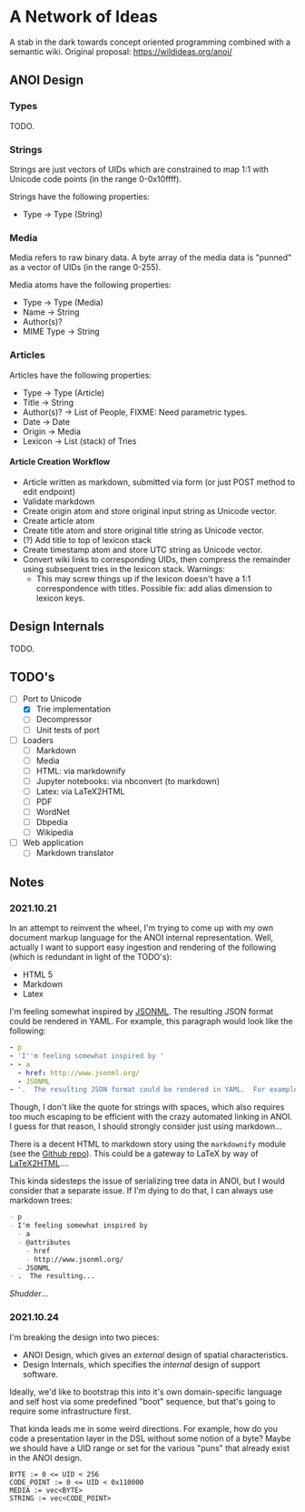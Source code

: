 A Network of Ideas
==================

A stab in the dark towards concept oriented programming combined with a
semantic wiki.  Original proposal: https://wildideas.org/anoi/

ANOI Design
-----------

### Types

TODO.

### Strings

Strings are just vectors of UIDs which are constrained to map 1:1 with Unicode
code points (in the range 0-0x10ffff).

Strings have the following properties:
- Type -> Type (String)

### Media

Media refers to raw binary data.  A byte array of the media data is "punned" as
a vector of UIDs (in the range 0-255).

Media atoms have the following properties:
- Type -> Type (Media)
- Name -> String
- Author(s)?
- MIME Type -> String

### Articles

Articles have the following properties:
- Type -> Type (Article)
- Title -> String
- Author(s)? -> List of People, FIXME: Need parametric types.
- Date -> Date
- Origin -> Media
- Lexicon -> List (stack) of Tries

#### Article Creation Workflow

- Article written as markdown, submitted via form (or just POST method to edit
  endpoint)
- Validate markdown
- Create origin atom and store original input string as Unicode vector.
- Create article atom
- Create title atom and store original title string as Unicode vector.
- (?) Add title to top of lexicon stack
- Create timestamp atom and store UTC string as Unicode vector.
- Convert wiki links to corresponding UIDs, then compress the remainder using
  subsequent tries in the lexicon stack.  Warnings:
  - This may screw things up if the lexicon doesn't have a 1:1 correspondence
    with titles.  Possible fix: add alias dimension to lexicon keys.

Design Internals
----------------

TODO.

TODO's
------
- [ ] Port to Unicode
  - [x] Trie implementation
  - [ ] Decompressor
  - [ ] Unit tests of port
- [ ] Loaders
  - [ ] Markdown
  - [ ] Media
  - [ ] HTML: via markdownify
  - [ ] Jupyter notebooks: via nbconvert (to markdown)
  - [ ] Latex: via LaTeX2HTML
  - [ ] PDF
  - [ ] WordNet
  - [ ] Dbpedia
  - [ ] Wikipedia
- [ ] Web application
  - [ ] Markdown translator

Notes
-----

### 2021.10.21

In an attempt to reinvent the wheel, I'm trying to come up with my own document
markup language for the ANOI internal representation.  Well, actually I want to
support easy ingestion and rendering of the following (which is redundant in
light of the TODO's):

* HTML 5
* Markdown
* Latex

I'm feeling somewhat inspired by [JSONML](http://www.jsonml.org/).  The
resulting JSON format could be rendered in YAML.  For example, this paragraph
would look like the following:

```yaml
- p
- 'I''m feeling somewhat inspired by '
- - a
  - href: http://www.jsonml.org/
  - JSONML
- '.  The resulting JSON format could be rendered in YAML.  For example, this paragraph would look like the following:'
```

Though, I don't like the quote for strings with spaces, which also requires
too much escaping to be efficient with the crazy automated linking in ANOI.  I
guess for that reason, I should strongly consider just using markdown...

There is a decent HTML to markdown story using the `markdownify` module (see
the [Github repo](https://github.com/matthewwithanm/python-markdownify)).  This
could be a gateway to LaTeX by way of
[LaTeX2HTML](https://www.latex2html.org/)....

This kinda sidesteps the issue of serializing tree data in ANOI, but I would
consider that a separate issue.  If I'm dying to do that, I can always use
markdown trees:

```markdown
- p
- I'm feeling somewhat inspired by
  - a
  - @attributes
    - href
    - http://www.jsonml.org/
  - JSONML
- .  The resulting...
```

*Shudder*...

### 2021.10.24

I'm breaking the design into two pieces:
* ANOI Design, which gives an _external_ design of spatial characteristics.
* Design Internals, which specifies the _internal_ design of support software.

Ideally, we'd like to bootstrap this into it's own domain-specific language and
self host via some predefined "boot" sequence, but that's going to require
some infrastructure first.

That kinda leads me in some weird directions.  For example, how do you code a
presentation layer in the DSL without some notion of a byte?  Maybe we should
have a UID range or set for the various "puns" that already exist in the ANOI
design.

```
BYTE := 0 <= UID < 256
CODE_POINT := 0 <= UID < 0x110000
MEDIA := vec<BYTE>
STRING := vec<CODE_POINT>
```
